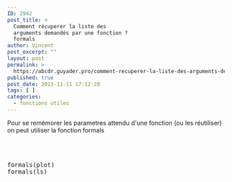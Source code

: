 ```yaml
---
ID: 2942
post_title: >
  Comment récuperer la liste des
  arguments demandés par une fonction ?
  formals
author: Vincent
post_excerpt: ""
layout: post
permalink: >
  https://abcdr.guyader.pro/comment-recuperer-la-liste-des-arguments-demandes-par-une-fonction-formals/
published: true
post_date: 2013-11-11 17:12:20
tags: [ ]
categories:
  - fonctions utiles
---
```

Pour se remémorer les parametres attendu d'une fonction (ou les réutiliser) on peut utiliser la fonction formals<br /><br /><br /> <pre lang='rsplus'><br />formals(plot)<br />formals(ls)<br /><br /></pre>